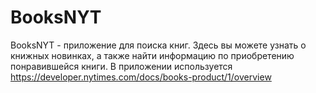 # BooksNYT
BooksNYT - приложение для поиска книг. Здесь вы можете узнать о книжных новинках, а также найти информацию по приобретению понравившейся книги.  В приложении используется https://developer.nytimes.com/docs/books-product/1/overview
